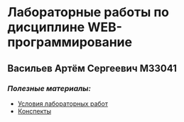 # **Лабораторные работы по дисциплине WEB-программирование**
## **Васильев Артём Сергеевич М33041**

### *Полезные материалы:*
- [Условия лабораторных работ](https://m33041.notion.site/cac7cb733e3c410998b3046880fad1c8)
- [Конспекты](https://xrem.github.io/web/)


